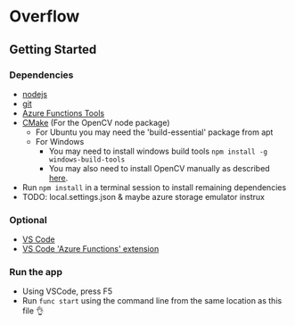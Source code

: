 # Overflow

## Getting Started

### Dependencies
- [nodejs](https://nodejs.org/en/download/)
- [git](https://git-scm.com/downloads)
- [Azure Functions Tools](https://docs.microsoft.com/en-us/azure/azure-functions/functions-run-local#v2)
- [CMake](https://cmake.org/download/) (For the OpenCV node package)
  - For Ubuntu you may need the 'build-essential' package from apt
  - For Windows 
    - You may need to install windows build tools `npm install -g windows-build-tools`
    - You may also need to install OpenCV manually as described [here](https://github.com/justadudewhohacks/opencv4nodejs#installing-opencv-manually).
- Run `npm install` in a terminal session to install remaining dependencies
- TODO: local.settings.json & maybe azure storage emulator instrux

### Optional
- [VS Code](https://code.visualstudio.com/download)
- [VS Code 'Azure Functions' extension](https://marketplace.visualstudio.com/items?itemName=ms-azuretools.vscode-azurefunctions)

### Run the app
- Using VSCode, press F5
- Run `func start` using the command line from the same location as this file 👌